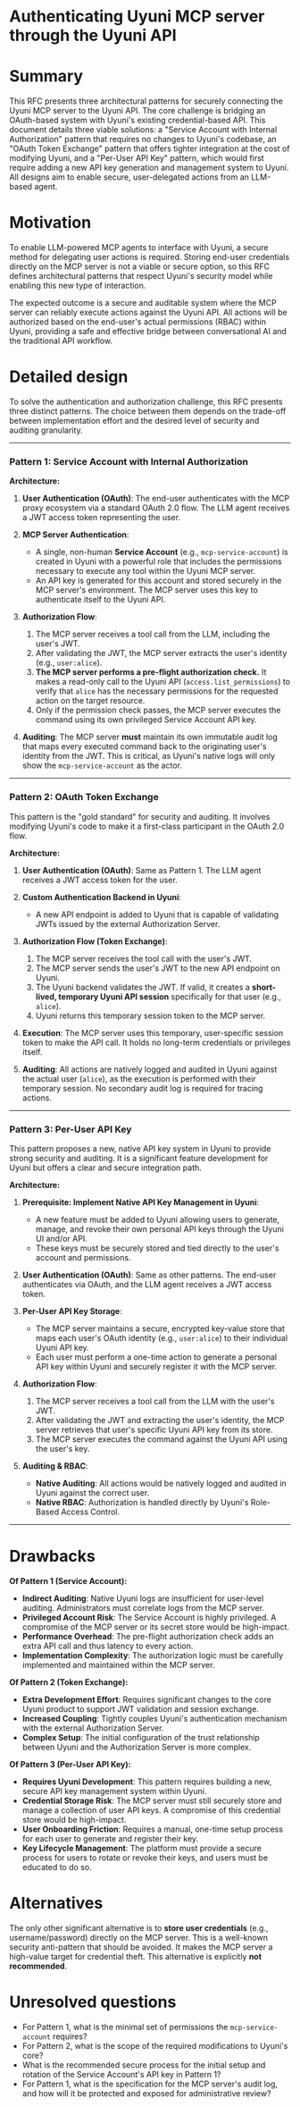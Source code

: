 # Authenticating Uyuni MCP server through the Uyuni API

# Summary
[summary]: #summary

This RFC presents three architectural patterns for securely connecting the Uyuni MCP server to the Uyuni API. The core challenge is bridging an OAuth-based system with Uyuni's existing credential-based API. This document details three viable solutions: a "Service Account with Internal Authorization" pattern that requires no changes to Uyuni's codebase, an "OAuth Token Exchange" pattern that offers tighter integration at the cost of modifying Uyuni, and a "Per-User API Key" pattern, which would first require adding a new API key generation and management system to Uyuni. All designs aim to enable secure, user-delegated actions from an LLM-based agent.

# Motivation
[motivation]: #motivation

To enable LLM-powered MCP agents to interface with Uyuni, a secure method for delegating user actions is required. Storing end-user credentials directly on the MCP server is not a viable or secure option, so this RFC defines architectural patterns that respect Uyuni's security model while enabling this new type of interaction.

The expected outcome is a secure and auditable system where the MCP server can reliably execute actions against the Uyuni API. All actions will be authorized based on the end-user's actual permissions (RBAC) within Uyuni, providing a safe and effective bridge between conversational AI and the traditional API workflow.

# Detailed design
[design]: #detailed-design

To solve the authentication and authorization challenge, this RFC presents three distinct patterns. The choice between them depends on the trade-off between implementation effort and the desired level of security and auditing granularity.

---

### Pattern 1: Service Account with Internal Authorization

**Architecture:**

1.  **User Authentication (OAuth)**: The end-user authenticates with the MCP proxy ecosystem via a standard OAuth 2.0 flow. The LLM agent receives a JWT access token representing the user.

2.  **MCP Server Authentication**:
    - A single, non-human **Service Account** (e.g., `mcp-service-account`) is created in Uyuni with a powerful role that includes the permissions necessary to execute any tool within the Uyuni MCP server.
    - An API key is generated for this account and stored securely in the MCP server's environment. The MCP server uses this key to authenticate itself to the Uyuni API.

3.  **Authorization Flow**:
    1. The MCP server receives a tool call from the LLM, including the user's JWT.
    2. After validating the JWT, the MCP server extracts the user's identity (e.g., `user:alice`).
    3. **The MCP server performs a pre-flight authorization check.** It makes a read-only call to the Uyuni API (`access.list_permissions`) to verify that `alice` has the necessary permissions for the requested action on the target resource.
    4. Only if the permission check passes, the MCP server executes the command using its own privileged Service Account API key.

4.  **Auditing**: The MCP server **must** maintain its own immutable audit log that maps every executed command back to the originating user's identity from the JWT. This is critical, as Uyuni's native logs will only show the `mcp-service-account` as the actor.

---

### Pattern 2: OAuth Token Exchange

This pattern is the "gold standard" for security and auditing. It involves modifying Uyuni's code to make it a first-class participant in the OAuth 2.0 flow.

**Architecture:**

1.  **User Authentication (OAuth)**: Same as Pattern 1. The LLM agent receives a JWT access token for the user.

2.  **Custom Authentication Backend in Uyuni**:
    - A new API endpoint is added to Uyuni that is capable of validating JWTs issued by the external Authorization Server.

3.  **Authorization Flow (Token Exchange)**:
    1. The MCP server receives the tool call with the user's JWT.
    2. The MCP server sends the user's JWT to the new API endpoint on Uyuni.
    3. The Uyuni backend validates the JWT. If valid, it creates a **short-lived, temporary Uyuni API session** specifically for that user (e.g., `alice`).
    4. Uyuni returns this temporary session token to the MCP server.

4.  **Execution**: The MCP server uses this temporary, user-specific session token to make the API call. It holds no long-term credentials or privileges itself.

5.  **Auditing**: All actions are natively logged and audited in Uyuni against the actual user (`alice`), as the execution is performed with their temporary session. No secondary audit log is required for tracing actions.

---

### Pattern 3: Per-User API Key

This pattern proposes a new, native API key system in Uyuni to provide strong security and auditing. It is a significant feature development for Uyuni but offers a clear and secure integration path.

**Architecture:**

1.  **Prerequisite: Implement Native API Key Management in Uyuni**:
    - A new feature must be added to Uyuni allowing users to generate, manage, and revoke their own personal API keys through the Uyuni UI and/or API.
    - These keys must be securely stored and tied directly to the user's account and permissions.

2.  **User Authentication (OAuth)**: Same as other patterns. The end-user authenticates via OAuth, and the LLM agent receives a JWT access token.

3.  **Per-User API Key Storage**:
    - The MCP server maintains a secure, encrypted key-value store that maps each user's OAuth identity (e.g., `user:alice`) to their individual Uyuni API key.
    - Each user must perform a one-time action to generate a personal API key within Uyuni and securely register it with the MCP server.

4.  **Authorization Flow**:
    1. The MCP server receives a tool call from the LLM with the user's JWT.
    2. After validating the JWT and extracting the user's identity, the MCP server retrieves that user's specific Uyuni API key from its store.
    3. The MCP server executes the command against the Uyuni API using the user's key.

5.  **Auditing & RBAC**:
    - **Native Auditing**: All actions would be natively logged and audited in Uyuni against the correct user.
    - **Native RBAC**: Authorization is handled directly by Uyuni's Role-Based Access Control.

---

# Drawbacks
[drawbacks]: #drawbacks

**Of Pattern 1 (Service Account):**
- **Indirect Auditing**: Native Uyuni logs are insufficient for user-level auditing. Administrators must correlate logs from the MCP server.
- **Privileged Account Risk**: The Service Account is highly privileged. A compromise of the MCP server or its secret store would be high-impact.
- **Performance Overhead**: The pre-flight authorization check adds an extra API call and thus latency to every action.
- **Implementation Complexity**: The authorization logic must be carefully implemented and maintained within the MCP server.

**Of Pattern 2 (Token Exchange):**
- **Extra Development Effort**: Requires significant changes to the core Uyuni product to support JWT validation and session exchange.
- **Increased Coupling**: Tightly couples Uyuni's authentication mechanism with the external Authorization Server.
- **Complex Setup**: The initial configuration of the trust relationship between Uyuni and the Authorization Server is more complex.

**Of Pattern 3 (Per-User API Key):**
- **Requires Uyuni Development**: This pattern requires building a new, secure API key management system within Uyuni.
- **Credential Storage Risk**: The MCP server must still securely store and manage a collection of user API keys. A compromise of this credential store would be high-impact.
- **User Onboarding Friction**: Requires a manual, one-time setup process for each user to generate and register their key.
- **Key Lifecycle Management**: The platform must provide a secure process for users to rotate or revoke their keys, and users must be educated to do so.

# Alternatives
[alternatives]: #alternatives

The only other significant alternative is to **store user credentials** (e.g., username/password) directly on the MCP server. This is a well-known security anti-pattern that should be avoided. It makes the MCP server a high-value target for credential theft. This alternative is explicitly **not recommended**.

# Unresolved questions
[unresolved]: #unresolved-questions

- For Pattern 1, what is the minimal set of permissions the `mcp-service-account` requires?
- For Pattern 2, what is the scope of the required modifications to Uyuni's core?
- What is the recommended secure process for the initial setup and rotation of the Service Account's API key in Pattern 1?
- For Pattern 1, what is the specification for the MCP server's audit log, and how will it be protected and exposed for administrative review?

